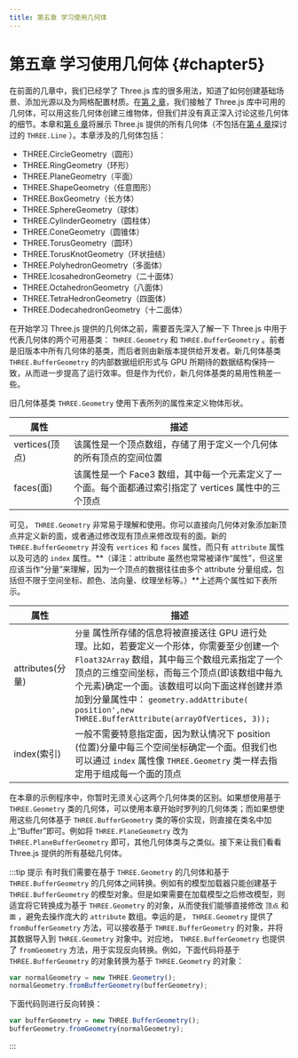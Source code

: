 ```yaml
---
title: 第五章 学习使用几何体
---
```

# 第五章 学习使用几何体 {#chapter5}

在前面的几章中，我们已经学了 Three.js 库的很多用法，知道了如何创建基础场景、添加光源以及为网格配置材质。在[第 2 章](/docs/chapter2/)，我们接触了 Three.js 库中可用的几何体，可以用这些几何体创建三维物体，但我们并没有真正深入讨论这些几何体的细节。本章和[第 6 章](/docs/chapter6/)将展示 Three.js 提供的所有几何体（不包括在[第 4 章](/docs/chapter4/)探讨过的 `THREE.Line` ）。本章涉及的几何体包括：

* THREE.CircleGeometry（圆形）
* THREE.RingGeometry（环形）
* THREE.PlaneGeometry（平面）
* THREE.ShapeGeometry（任意图形）
* THREE.BoxGeometry（长方体）
* THREE.SphereGeometry（球体）
* THREE.CylinderGeometry（圆柱体）
* THREE.ConeGeometry（圆锥体）
* THREE.TorusGeometry（圆环）
* THREE.TorusKnotGeometry（环状扭结）
* THREE.PolyhedronGeometry（多面体）
* THREE.IcosahedronGeometry（二十面体）
* THREE.OctahedronGeometry（八面体）
* THREE.TetraHedronGeometry（四面体）
* THREE.DodecahedronGeometry（十二面体）

在开始学习 Three.js 提供的几何体之前，需要首先深入了解一下 Three.js 中用于代表几何体的两个可用基类： `THREE.Geometry` 和 `THREE.BufferGeometry` 。前者是旧版本中所有几何体的基类，而后者则由新版本提供给开发者。新几何体基类 `THREE.BufferGeometry` 的内部数据组织形式与 GPU 所期待的数据结构保持一致，从而进一步提高了运行效率。但是作为代价，新几何体基类的易用性稍差一些。

旧几何体基类 `THREE.Geometry` 使用下表所列的属性来定义物体形状。

| 属性 | 描述 |
| --- | --- |
| vertices(顶点) | 该属性是一个顶点数组，存储了用于定义一个几何体的所有顶点的空间位置 |
| faces(面) | 该属性是一个 Face3 数组，其中每一个元素定义了一个面。每个面都通过索引指定了 vertices 属性中的三个顶点 |

可见， `THREE.Geometry` 非常易于理解和使用。你可以直接向几何体对象添加新顶点并定义新的面，或者通过修改现有顶点来修改现有的面。新的 `THREE.BufferGeometry` 并没有 `vertices` 和 `faces` 属性，而只有 `attribute` 属性以及可选的 `index` 属性。**（译注：attribute 虽然也常常被译作“属性”，但这里应该当作“分量”来理解，因为一个顶点的数据往往由多个 attribute 分量组成，包括但不限于空间坐标、颜色、法向量、纹理坐标等。）**上述两个属性如下表所示。

| 属性 | 描述 |
| --- | --- |
| attributes(分量) | `分量` 属性所存储的信息将被直接送往 GPU 进行处理。比如，若要定义一个形体，你需要至少创建一个 `Float32Array` 数组，其中每三个数组元素指定了一个顶点的三维空间坐标，而每三个顶点(即该数组中每九个元素)确定一个面。该数组可以向下面这样创建并添加到分量属性中： `geometry.addAttribute( position',new THREE.BufferAttribute(arrayOfVertices, 3));` |
| index(索引) | 一般不需要特意指定面，因为默认情况下 position (位置)分量中每三个空间坐标确定一个面。但我们也可以通过 `index` 属性像 `THREE.Geometry` 类一样去指定用于组成每一个面的顶点 |

在本章的示例程序中，你暂时无须关心这两个几何体类的区别。如果想使用基于 `THREE.Geometry` 类的几何体，可以使用本章开始时罗列的几何体类；而如果想使用这些几何体基于 `THREE.BufferGeometry` 类的等价实现，则直接在类名中加上“Buffer”即可。例如将 `THREE.PlaneGeometry` 改为 `THREE.PlaneBufferGeometry` 即可，其他几何体类与之类似。接下来让我们看看 Three.js 提供的所有基础几何体。

:::tip 提示
有时我们需要在基于 `THREE.Geometry` 的几何体和基于 `THREE.BufferGeometry` 的几何体之间转换。例如有的模型加载器只能创建基于 `THREE.BufferGeometry` 的模型对象。但是如果需要在加载模型之后修改模型，则适宜将它转换成为基于 `THREE.Geometry` 的对象，从而使我们能够直接修改 `顶点` 和 `面` ，避免去操作庞大的 `attribute` 数组。幸运的是， `THREE.Geometry` 提供了 `fromBufferGeometry` 方法，可以接收基于 `THREE.BufferGeometry` 的对象，并将其数据导入到 `THREE.Geometry` 对象中。对应地， `THREE.BufferGeometry` 也提供了 `fromGeometry` 方法，用于实现反向转换。例如，下面代码将基于 `THREE.BufferGeometry` 的对象转换为基于 `THREE.Geometry` 的对象：

```js
var normalGeometry = new THREE.Geometry();
normalGeometry.fromBufferGeometry(bufferGeometry);
```

下面代码则进行反向转换：

```js
var bufferGeometry = new THREE.BufferGeometry();
bufferGeometry.fromGeometry(normalGeometry);
```

:::
